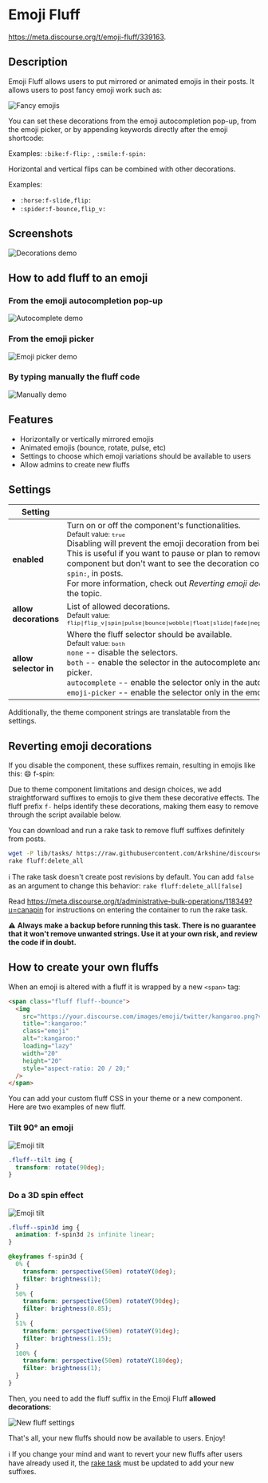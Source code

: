 # Emoji Fluff

https://meta.discourse.org/t/emoji-fluff/339163.

## Description

Emoji Fluff allows users to put mirrored or animated emojis in their posts.
It allows users to post fancy emoji work such as:

![Fancy emojis](./.github/images/fancy_emojis.png)

You can set these decorations from the emoji autocompletion pop-up, from the emoji picker, or by appending keywords directly after the emoji shortcode:

Examples: `:bike:f-flip:` , `:smile:f-spin:`

Horizontal and vertical flips can be combined with other decorations.

Examples:

- `:horse:f-slide,flip:`
- `:spider:f-bounce,flip_v:`

## Screenshots

![Decorations demo](./.github/images/decorations_demo.gif)

## How to add fluff to an emoji

### From the emoji autocompletion pop-up

![Autocomplete demo](./.github/images/autocomplete_demo.gif)

### From the emoji picker

![Emoji picker demo](./.github/images/emoji_picker_demo.gif)

### By typing manually the fluff code

![Manually demo](./.github/images/manually_demo.gif)

## Features

- Horizontally or vertically mirrored emojis
- Animated emojis (bounce, rotate, pulse, etc)
- Settings to choose which emoji variations should be available to users
- Allow admins to create new fluffs

## Settings

| Setting               |                                                                                                                                                                                                                                                                                                                                                                                                                |
| --------------------- | -------------------------------------------------------------------------------------------------------------------------------------------------------------------------------------------------------------------------------------------------------------------------------------------------------------------------------------------------------------------------------------------------------------- |
| **enabled**           | Turn on or off the component's functionalities.<br><small>Default value: `true`</small><br> Disabling will prevent the emoji decoration from being applied. <br> This is useful if you want to pause or plan to remove the component but don't want to see the decoration code, such as <code>🙂spin:</code>, in posts.<br> For more information, check out <em>Reverting emoji decorations</em> in the topic. |
| **allow decorations** | List of allowed decorations. <br><small>Default value: <code>flip\|flip_v\|spin\|pulse\|bounce\|wobble\|float\|slide\|fade\|negative\|hue\|gray</code></small>                                                                                                                                                                                                                                                   |
| **allow selector in** | Where the fluff selector should be available.<br><small>Default value: `both`</small><br>`none` -- disable the selectors.<br>`both` -- enable the selector in the autocomplete and the emoji picker.<br>`autocomplete` -- enable the selector only in the autocomplete.<br>`emoji-picker` -- enable the selector only in the emoji picker.<br>                                                                 |

Additionally, the theme component strings are translatable from the settings.

## Reverting emoji decorations

If you disable the component, these suffixes remain, resulting in emojis like this: :smile: f-spin:

Due to theme component limitations and design choices, we add straightforward suffixes to emojis to give them these decorative effects. The fluff prefix `f-` helps identify these decorations, making them easy to remove through the script available below.

You can download and run a rake task to remove fluff suffixes definitely from posts.

```bash
wget -P lib/tasks/ https://raw.githubusercontent.com/Arkshine/discourse-emoji-fluff/refs/heads/main/tasks/fluff.rake
rake fluff:delete_all
```

ℹ️ The rake task doesn't create post revisions by default. You can add `false` as an argument to change this behavior: `rake fluff:delete_all[false]`

Read https://meta.discourse.org/t/administrative-bulk-operations/118349?u=canapin for instructions on entering the container to run the rake task.

⚠️ **Always make a backup before running this task. There is no guarantee that it won't remove unwanted strings. Use it at your own risk, and review the code if in doubt.**

## How to create your own fluffs

When an emoji is altered with a fluff it is wrapped by a new `<span>` tag:

```html
<span class="fluff fluff--bounce">
  <img
    src="https://your.discourse.com/images/emoji/twitter/kangaroo.png?v=12"
    title=":kangaroo:"
    class="emoji"
    alt=":kangaroo:"
    loading="lazy"
    width="20"
    height="20"
    style="aspect-ratio: 20 / 20;"
  />
</span>
```

You can add your custom fluff CSS in your theme or a new component. Here are two examples of new fluff.

### Tilt 90° an emoji

![Emoji tilt](./.github/images/emoji_tilt.png)

```scss
.fluff--tilt img {
  transform: rotate(90deg);
}
```

### Do a 3D spin effect

![Emoji tilt](./.github/images/emoji_spin3d.gif)

```scss
.fluff--spin3d img {
  animation: f-spin3d 2s infinite linear;
}

@keyframes f-spin3d {
  0% {
    transform: perspective(50em) rotateY(0deg);
    filter: brightness(1);
  }
  50% {
    transform: perspective(50em) rotateY(90deg);
    filter: brightness(0.85);
  }
  51% {
    transform: perspective(50em) rotateY(91deg);
    filter: brightness(1.15);
  }
  100% {
    transform: perspective(50em) rotateY(180deg);
    filter: brightness(1);
  }
}
```

Then, you need to add the fluff suffix in the Emoji Fluff **allowed decorations**:

![New fluff settings](./.github/images/new_fluff_setting.png)

That's all, your new fluffs should now be available to users. Enjoy!

ℹ️ If you change your mind and want to revert your new fluffs after users have already used it, the [rake task](#reverting-emoji-decorations) must be updated to add your new suffixes.
